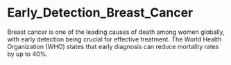# Early_Detection_Breast_Cancer
Breast cancer is one of the leading causes of death among women globally, with early detection being crucial for effective treatment. The World Health Organization (WHO) states that early diagnosis can reduce mortality rates by up to 40%.
